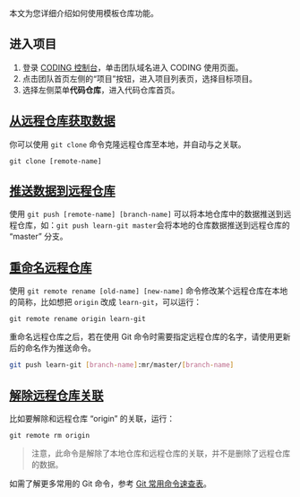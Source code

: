 本文为您详细介绍如何使用模板仓库功能。

## 进入项目
1. 登录 [CODING 控制台](https://console.cloud.tencent.com/coding)，单击团队域名进入 CODING 使用页面。
2. 点击团队首页左侧的“项目”按钮，进入项目列表页，选择目标项目。
3. 选择左侧菜单**代码仓库**，进入代码仓库首页。

## [从远程仓库获取数据](#obtain-data)

你可以使用 `git clone` 命令克隆远程仓库至本地，并自动与之关联。

```shell
git clone [remote-name]
```

## [推送数据到远程仓库](#push)

使用 `git push [remote-name] [branch-name]` 可以将本地仓库中的数据推送到远程仓库，如：`git push learn-git master`会将本地的仓库数据推送到远程仓库的 “master” 分支。

## [重命名远程仓库](#rename)

使用 `git remote rename [old-name] [new-name]` 命令修改某个远程仓库在本地的简称，比如想把 `origin` 改成 `learn-git`，可以运行：

```shell
git remote rename origin learn-git 
```

重命名远程仓库之后，若在使用 Git 命令时需要指定远程仓库的名字，请使用更新后的命名作为推送命令。

```bash
git push learn-git [branch-name]:mr/master/[branch-name]
```

## [解除远程仓库关联](#unlink)

比如要解除和远程仓库 “origin” 的关联，运行：

```shell
git remote rm origin
```

> 注意，此命令是解除了本地仓库和远程仓库的关联，并不是删除了远程仓库的数据。

如需了解更多常用的 Git 命令，参考 [Git 常用命令速查表](/docs/repo/git/commands.html)。
